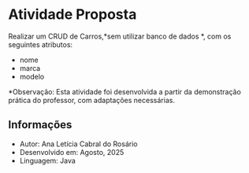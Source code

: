 # Atividade Proposta
Realizar um CRUD de Carros,*sem utilizar banco de dados *, com os seguintes atributos:
* nome
* marca
* modelo

*Observação: Esta atividade foi desenvolvida a partir da demonstração prática do professor, com adaptações necessárias.

## Informações
* Autor: Ana Letícia Cabral do Rosário
* Desenvolvido em: Agosto, 2025
* Linguagem: Java

